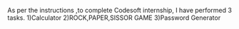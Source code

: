 As per the instructions ,to complete Codesoft internship, I have performed 3 tasks.
1)Calculator
2)ROCK,PAPER,SISSOR GAME
3)Password Generator
